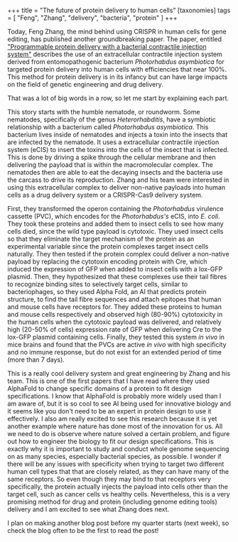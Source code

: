 +++
title = "The future of protein delivery to human cells"
[taxonomies]
tags = [ "Feng", "Zhang", "delivery", "bacteria", "protein" ]
+++


Today, Feng Zhang, the mind behind using CRISPR in human cells for gene editing, has published another groundbreaking paper. The paper, entitled ["Programmable protein delivery with a bacterial contractile injection system"](https://www.nature.com/articles/s41586-023-05870-7) describes the use of an extracellular contractile injection system derived from entomopathogenic bacterium _Photorhabdus asymbiotica_ for targeted protein delivery into human cells with efficiencies that near 100%. This method for protein delivery is in its infancy but can have large impacts on the field of genetic engineering and drug delivery.


That was a lot of big words in a row, so let me start by explaining each part. 


This story starts with the humble nematode, or roundworm. Some nematodes, specifically of the genus _Heterorhabditis_, have a symbiotic relationship with a bacterium called _Photorhabdus asymbiotica_. This bacterium lives inside of nematodes and injects a toxin into the insects that are infected by the nematode. It uses a extracellular contractile injection system (eCIS) to insert the toxins into the cells of the insect that is infected. This is done by driving a spike through the cellular membrane and then delivering the payload that is within the macromolecular complex. The nematodes then are able to eat the decaying insects and the bacteria use the carcass to drive its reproduction. Zhang and his team were interested in using this extracellular complex to deliver non-native payloads into human cells as a drug delivery system or a CRISPR-Cas9 delivery system. 


First, they transformed the operon containing the _Photorhabdus_ virulence cassette (PVC), which encodes for the _Photorhabdus's_ eCIS, into _E. coli_. They took these proteins and added them to insect cells to see how many cells died, since the wild type payload is cytotoxic. They used insect cells so that they eliminate the target mechanism of the protein as an experimental variable since the protein complexes target insect cells naturally. They then tested if the protein complex could deliver a non-native payload by replacing the cytotoxin encoding protein with Cre, which induced the expression of GFP when added to insect cells with a lox-GFP plasmid. Then, they hypothesized that these complexes use their tail fibres to recognize binding sites to selectively target cells, similar to bacteriophages, so they used Alpha Fold, an AI that predicts protein structure, to find the tail fibre sequences and attach epitopes that human and mouse cells have receptors for. They added these proteins to human and mouse cells respectively and observed high (80-90%) cytotoxicity in the human cells when the cytotoxic payload was delivered, and relatively high (20-50% of cells) expression rate of GFP when delivering Cre to the lox-GFP plasmid containing cells. Finally, they tested this system _in vivo_ in mice brains and found that the PVCs are active _in vivo_ with high specificity and no immune response, but do not exist for an extended period of time (more than 7 days). 


This is a really cool delivery system and great engineering by Zhang and his team. This is one of the first papers that I have read where they used AlphaFold to change specific domains of a protein to fit design specifications. I know that AlphaFold is probably more widely used than I am aware of, but it is so cool to see AI being used for innovative biology and it seems like you don't need to be an expert in protein design to use it effectively. I also am really excited to see this research because it is yet another example where nature has done most of the innovation for us. All we need to do is observe where nature solved a certain problem, and figure out how to engineer the biology to fit our design specifications. This is exactly why it is important to study and conduct whole genome sequencing on as many species, especially bacterial species, as possible. I wonder if there will be any issues with specificity when trying to target two different human cell types that that are closely related, as they can have many of the same receptors. So even though they may bind to that receptors very specifically, the protein actually injects the payload into cells other than the target cell, such as cancer cells vs healthy cells. Nevertheless, this is a very promising method for drug and protein (including genome editing tools) delivery and I am excited to see what Zhang does next.


I plan on making another blog post before my quarter starts (next week), so check the blog often to be the first to read the post!
